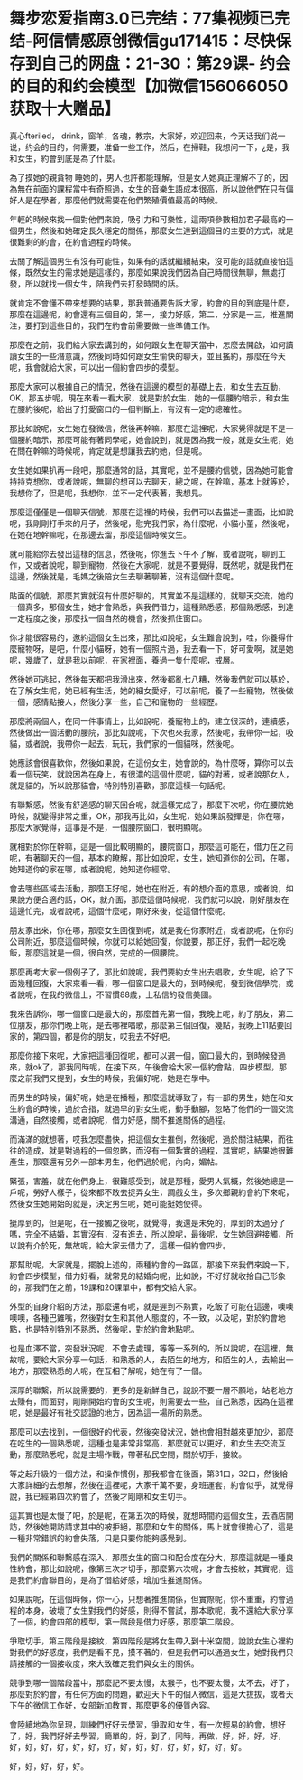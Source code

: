 # 舞步恋爱指南3.0已完结：77集视频已完结-阿信情感原创微信gu171415：尽快保存到自己的网盘：21-30：第29课- 约会的目的和约会模型【加微信156066050获取十大赠品】

真心fteriled， drink，窗羊，各魂，教宗，大家好，欢迎回来，今天话我们说一说，约会的目的，何需要，准备一些工作，然后，在掃鞋，我想问一下，¿是，我和女生，約會到底是為了什麼。

為了摸她的親貪物 睡她的，男人也許都能理解，但是女人她真正理解不了的，因為無在前面的課程當中有奇照過，女生的音樂生語成本很高，所以說他們在只有偏好人是在學者，那麼他們就需要在他們繁殖價值最高的時候。

年輕的時候來找一個對他們來說，吸引力和可樂性，這兩項參數相加君子最高的一個男生，然後和她確定長久穩定的關係，那麼女生達到這個目的主要的方式，就是很難剩的約會，在約會過程的時候。

去關了解這個男生有沒有可能性，如果有的話就繼續結束，沒可能的話就直接怕這條，既然女生的需求她是這樣的，那麼如果說我們因為自己時間很無聊，無處打發，所以就找一個女生，陪我們去打發時間的話。

就肯定不會懂不帶來想要的結果，那我普通要告訴大家，約會的目的到底是什麼，那麼在這邊呢，約會還有三個目的，第一，接力好感，第二，分家是一三，推進關注，要打到這些目的，我們在約會前需要做一些準備工作。

那麼在之前，我們給大家去講到的，如何跟女生在聊天當中，怎麼去開啟，如何讀讀女生的一些潛意識，然後同時如何跟女生愉快的聊天，並且搖約，那麼在今天呢，我會就給大家，可以出一個約會四步的模型。

那麼大家可以根據自己的情況，然後在這邊的模型的基礎上去，和女生去互動，OK，那五步呢，現在來看一看大家，就是對於女生，她的一個腰約暗示，和女生在腰約後呢，給出了打愛窗口的一個判斷上，有沒有一定的總確性。

那比如說呢，女生她在發微信，然後再幹嘛，那麼在這裡呢，大家覺得就是不是一個腰約暗示，那麼可能有著同學呢，她會說到，就是因為我一般，就是女生呢，她在問在幹嘛的時候呢，肯定就是想讓我去約她，但是呢。

女生她如果扒再一段吧，那麼通常的話，其實呢，並不是腰約信號，因為她可能會持持克想你，或者說呢，無聊的想可以去聊天，總之呢，在幹嘛，基本上就等於，我想你了，但是呢，我想你，並不一定代表著，我想見。

那麼這僅僅是一個聊天信號，那麼在這裡的時候，我們可以去描述一畫面，比如說呢，我剛剛打手來的月子，然後呢，慰完我們家，為什麼呢，小貓小董，然後呢，在她在地幹嘛呢，在那邊去溜，那麼這個時候女生。

就可能給你去發出這樣的信息，然後呢，你進去下午不了解，或者說呢，聊到工作，又或者說呢，聊到寵物，然後在大家呢，就是不要覺得，既然呢，就是我們在這邊，然後就是，毛媽之後陪女生去聊著聊著，沒有這個什麼呢。

貼面的信號，那麼其實就沒有什麼好聊的，其實並不是這樣的，就聊天交流，她的一個真多，那個女生，她才會熟悉，與我們借力，這種熟悉感，那個熟悉感，到達一定程度之後，那麼找一個自然的機會，然後抓住窗口。

你才能很容易的，邀約這個女生出來，那比如說呢，女生難會說到，哇，你養得什麼寵物呀，是吧，什麼小貓呀，她有一個照片過，我去看一下，好可愛啊，就是她呢，幾歲了，就是我以前呢，在家裡面，養過一隻什麼呢，戒層。

然後她可逃起，然後每天都把我滑出來，然後都亂七八糟，然後我們就可以基於，在了解女生呢，她已經有生活，她的細女愛好，可以前呢，養了一些寵物，然後做一個，感情點接人，然後分享一些，自己和寵物的一些經歷。

那麼將兩個人，在同一件事情上，比如說呢，養寵物上的，建立很深的，連續感，然後做出一個活動的腰院，那比如說呢，下次也來我家，然後呢，我帶你一起，吸貓，或者說，我帶你一起去，玩玩，我們家的一個貓咪，然後呢。

她應該會很喜歡你，然後如果說，在這份女生，她會說的，為什麼呀，算你可以去看一個玩笑，就說因為在身上，有很濃的這個什麼呢，貓的對著，或者說那女人，就是貓的，所以說那貓會，特別特別喜歡，那麼這樣一句話呢。

有聯繫感，然後有舒適感的聊天回合呢，就這樣完成了，那麼下次呢，你在腰院她時候，就變得非常之重，OK，那我再比如，女生呢，她如果說發揮是，你在哪，那麼大家覺得，這事是不是，一個腰院窗口，很明顯呢。

就相對於你在幹嘛，這是一個比較明顯的，腰院窗口，那麼這可能在，借力在之前呢，有著聊天的一個，基本的瞭解，那比如說呢，女生，她知道你的公司，在哪，她知道你的家在哪，或者說呢，她知道你經常。

會去哪些區域去活動，那麼正好呢，她也在附近，有的想介面的意思，或者說，如果說方便合適的話，OK，就介面，那麼這個時候呢，我們就可以說，剛好朋友在這邊忙完，或者說呢，這個什麼呢，剛好來後，從這個什麼呢。

朋友家出來，你在哪，那麼女生回復到呢，就是我在你家附近，或者說呢，在你的公司附近，那麼這個時候，你就可以給她回復，你說要，那正好，我們一起吃晚飯，那麼這就是一個，很自然，完成的一個腰院。

那麼再考大家一個例子了，那比如說呢，我們要約女生出去唱歌，女生呢，給了下面幾種回復，大家來看一看，哪一個窗口是最大的，到時候呢，發到微信學院，或者說呢，在我的微信上，不習慣88歲，上私信的發信美國。

我來告訴你，哪一個窗口是最大的，那麼首先第一個，我晚上呢，約了朋友，第二位朋友，那你們晚上呢，是去哪裡唱歌，那麼第三個回復，幾點，我晚上11點要回家的，第四個，都是你的朋友，哎我去不好吧。

那麼你接下來呢，大家把這種回復呢，都可以選一個，窗口最大的，到時候發過來，就ok了，那我同時呢，在接下來，午後會給大家一個約會點，四步模型，那麼之前我們又提到，女生的時候，我偏好呢，她是在學中。

而男生的時候，偏好呢，她是在播種，那麼這就導致了，有一部的男生，她在和女生約會的時候，過於合指，就過早的對女生呢，動手動腳，忽略了他們的一個交流溝通，自然接觸，或者說呢，借力好感，關不推進關係的過程。

而滿滿的就想著，哎我怎麼盡快，把這個女生推倒，然後呢，過於關注結果，而往往的造成，就是對過程的一個忽略，而沒有一個紮實的過程，其實呢，結果她很難產生，那麼還有另外一部本男生，他們過於呢，內向，媚帖。

緊張，害羞，就在他們身上，很難感受到，就是那種，愛男人氣概，然後她總是一戶呢，勞好人樣子，從來都不敢去捉弄女生，調戲女生，多次鄉親約會約下來呢，然後女生她開始的就是，決定男生呢，她可能挺她使得。

挺厚到的，但是呢，在一接觸之後呢，就覺得，我還是未免的，厚到的太過分了嗎，完全不結婚，其實沒有，沒有進去，所以說呢，最後呢，女生她回避接觸，所以說有介於死，無故呢，給大家去借力了，這樣一個約會四步。

那幫助呢，大家就是，擺脫上述的，兩種約會的一路區，那接下來我們來說一下，約會四步模型，借力好看，就常見的結婚向呢，比如說，不好好就收拾自己形象的，那我們在之前，19課和20課單中，都有交給大家。

外型的自身介紹的方法，那麼還有呢，就是遲到不熟實，吃飯了可能在這邊，噢噢噢噢，各種巴雞嘴，然後對女生和其他人態度的，不一致，以及呢，對於約會地點，也是特別特別不熟悉，然後呢，對於約會地點呢。

也是血澤不當，突發狀況呢，不會去處理，等等一系列的，所以說呢，在這裡，無故呢，要給大家分享一句話，和熟悉的人，去陌生的地方，和陌生的人，去輸出一地方，那麼熟悉的人呢，在互相了解呢，她在有了一個。

深厚的聯繫，所以說需要的，更多的是新鮮自己，說說不要一層不願地，站老地方去賺有，而面對，剛剛開始約會的女生呢，則需要去一些，自己熟悉，因為在這裡呢，她是最好有社交認證的地方，因為這一場所的熟悉。

那麼可以去找到，一個很好的代表，然後突發狀況，她也會相對越來更加少，那麼在吃生的一個熟悉呢，這種也是非常非常高，那麼就可以更好，和女生去交流互動，那麼熟悉呢，就是主場作戰，帶著私民空間，關於切手，接紋。

等之起升級的一個方法，和操作慣例，那我都會在後面，第31口，32口，然後給大家詳細的去想解，然後在這裡呢，大家千萬不要，身班運套，約會似乎，就覺得說，我已經第四次約會了，然後才剛剛和女生切手。

這其實也是太慢了吧，於是呢，在第五次的時候，就想時間約這個女生，去酒店開訪，然後她開訪請求其中的被拒絕，那麼和女生的關係，馬上就會很擔心了，這是一種非常錯誤的約會失落，只是只要你能夠感覺到。

我們的關係和聯繫感在深入，那麼女生的窗口和配合度在分大，那麼這就是一種良性約會，那比如說呢，像第三次才切手，那麼第六次呢，才會去接紋，其實呢，這是我們約會聯目的，是為了借給好感，增加性推進關係。

如果說呢，在這個時候，你一心，只想著推進關係，但實際呢，你不重重，約會過程的本身，破壞了女生對我們的好感，則得不嘗試，那本歌呢，我不還給大家分享了一個，約會四部的模型，第一階段是借力好感，那麼第二階段。

爭取切手，第三階段是接紋，第四階段是將女生帶入到十米空間，說說女生心裡約對我們的好感度，我們是看不見，摸不著的，但是我們可以通過女生，她對我們只請接觸的一個接收度，來大致確定我們與女生的關係。

競爭到哪一個階段當中，那麼記不要太慢，太猴子，也不要太慢，太不去，好了，那麼對於約會，有任何方面的問題，歡迎天下午的個人微信，這是大拔拔，或者天下午的微信工作好，女部新加教育，那麼更多的優質內容。

會陸續地為你呈現，訓練們好好去學習，爭取和女生，有一次輕易的約會，想好了，好，我們好好去學習，簡單的，好，到了，同時，再做，好，好，好，好，好，好，好，好，好，好，好，好，好，好，好，好，好，好，好。

好，好，好，好，好。